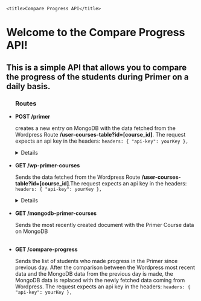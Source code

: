 <!DOCTYPE html>
<html lang="en">

<head>
    <meta charset="UTF-8">
    <meta http-equiv="X-UA-Compatible" content="IE=edge">
    <meta name="viewport" content="width=device-width, initial-scale=1.0">

    <title>Compare Progress API</title>

</head>

<body>
    <h1>Welcome to the Compare Progress API!</h1>
    <h2>This is a simple API that allows you to compare the progress of the students during Primer on a daily basis.</h2>
    <ul>
        <h3>Routes</h3>
        <li><strong>POST /primer</strong>
            <p>creates a new entry on MongoDB with the data fetched from the Wordpress Route <strong>/user-courses-table?id=[course_id]</strong>. The request expects an api key in the headers: <code>headers: { "api-key": yourKey },</code></p>
            <details>more info on: <a href="https://wordpress-735786-2549847.cloudwaysapps.com/wp-json/wbs/">https://wordpress-735786-2549847.cloudwaysapps.com/wp-json/wbs/</a></details>
        </li>
        <br />
        <li><strong>GET /wp-primer-courses</strong>
            <p>Sends the data fetched from the Wordpress Route <strong>/user-courses-table?id=[course_id]</strong>.The request expects an api key in the headers: <code>headers: { "api-key": yourKey },</code></p>
            <details>more info on: <a href="https://wordpress-735786-2549847.cloudwaysapps.com/wp-json/wbs/">https://wordpress-735786-2549847.cloudwaysapps.com/wp-json/wbs/</a></details>
        </li>
        <br />
        <li><strong>GET /mongodb-primer-courses</strong>
            <p>Sends the most recently created document with the Primer Course data on MongoDB</p>
        </li>
        <br />
        <li><strong>GET /compare-progress</strong>
            <p>Sends the list of students who made progress in the Primer since previous day. After the comparison between the Wordpress most recent data and the MongoDB data from the previous day is made, the MongoDB data is replaced with the newly fetched data coming from Wordpress. The request expects an api key in the headers: <code>headers: { "api-key": yourKey },</code></p>
        </li>
    </ul>
</body>

</html>
